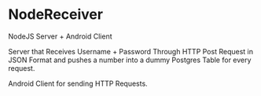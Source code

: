 # NodeReceiver
NodeJS Server + Android Client

Server that Receives Username + Password Through HTTP Post Request in JSON Format and pushes a number into a dummy Postgres Table for every request.

Android Client for sending HTTP Requests.

